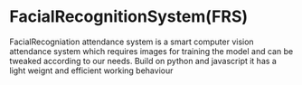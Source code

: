 # FacialRecognitionSystem(FRS)
FacialRecogniation attendance system is a smart computer vision attendance system
which requires images for training the model and can 
be tweaked according to our needs. Build on python and javascript it has a light weignt and efficient
working behaviour

